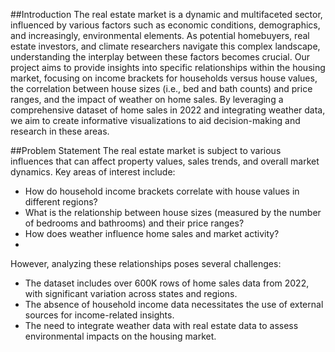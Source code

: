 ##Introduction
The real estate market is a dynamic and multifaceted sector, influenced by various factors such as economic conditions, demographics, and increasingly, environmental elements. As potential homebuyers, real estate investors, and climate researchers navigate this complex landscape, understanding the interplay between these factors becomes crucial. Our project aims to provide insights into specific relationships within the housing market, focusing on income brackets for households versus house values, the correlation between house sizes (i.e., bed and bath counts) and price ranges, and the impact of weather on home sales. By leveraging a comprehensive dataset of home sales in 2022 and integrating weather data, we aim to create informative visualizations to aid decision-making and research in these areas.

##Problem Statement
The real estate market is subject to various influences that can affect property values, sales trends, and overall market dynamics. Key areas of interest include:

- How do household income brackets correlate with house values in different regions?
- What is the relationship between house sizes (measured by the number of bedrooms and bathrooms) and their price ranges?
- How does weather influence home sales and market activity?
- 
However, analyzing these relationships poses several challenges:

- The dataset includes over 600K rows of home sales data from 2022, with significant variation across states and regions.
- The absence of household income data necessitates the use of external sources for income-related insights.
- The need to integrate weather data with real estate data to assess environmental impacts on the housing market.
